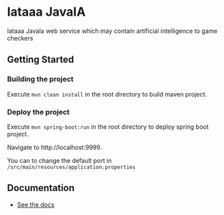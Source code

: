 # Iataaa JavaIA
Iataaa JavaIa web service which may contain artificial intelligence to game checkers 

## Getting Started
### Building the project
Execute `mvn clean install` in the root directory to build maven project.

### Deploy the project
Execute `mvn spring-boot:run` in the root directory to deploy spring boot project.

Navigate to http://localhost:9999.

You can to change the default port in `/src/main/resources/application.properties`

## Documentation
* [See the docs](https://github.com/M2GIL/IAtaaa-server/wiki/Communication)
